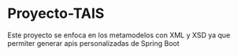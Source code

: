# Proyecto-TAIS
 
Este proyecto se enfoca en los metamodelos con XML y XSD ya que permiter generar apis personalizadas de Spring Boot
